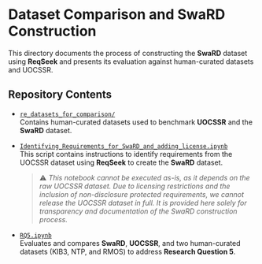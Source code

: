 # Dataset Comparison and SwaRD Construction

This directory documents the process of constructing the **SwaRD** dataset using **ReqSeek** and presents its evaluation against human-curated datasets and UOCSSR.
## Repository Contents

- [`re_datasets_for_comparison/`](./re_datasets_for_comparison/)  
  Contains human-curated datasets used to benchmark **UOCSSR** and the **SwaRD** dataset.  
 
- [`Identifying_Requirements_for_SwaRD_and_adding_license.ipynb`](./Identifying_Requirements_for_SwaRD_and_adding_license.ipynb)  
  This script contains instructions to identify requirements from the UOCSSR dataset using **ReqSeek** to create the **SwaRD** dataset.  
  > ⚠️ *This notebook cannot be executed as-is, as it depends on the raw UOCSSR dataset. Due to licensing restrictions and the inclusion of non-disclosure protected requirements, we cannot release the UOCSSR dataset in full. It is provided here solely for transparency and documentation of the SwaRD construction process.*

- [`RQ5.ipynb`](./RQ5.ipynb)  
  Evaluates and compares **SwaRD**, **UOCSSR**, and two human-curated datasets (KIB3, NTP, and RMOS) to address **Research Question 5**.  
